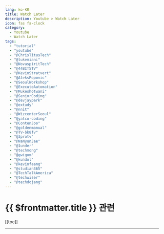 ```yaml
---
lang: ko-KR
title: Watch Later
description: Youtube > Watch Later
icon: fas fa-clock
category:
  - Youtube
  - Watch Later
tags:
  - "tutorial"
  - "youtube"
  - "@ChrisTitusTech"
  - "@lukemiani"
  - "@NovaspiritTech"
  - "@44BITSTV"
  - "@KevinStratvert"
  - "@AleksPopovic"
  - "@SeoulWorkshop"
  - "@ExecuteAutomation"
  - "@Mukeshotwani"
  - "@SeniorCoding"
  - "@devjaypark"
  - "@extudy"
  - "@nnit"
  - "@WizcenterSeoul"
  - "@yalco-coding"
  - "@ContenJoo"
  - "@goldenmanual"
  - "@TV-bk8fv"
  - "@3protv"
  - "@NaNyunJae"
  - "@1under"
  - "@techmong"
  - "@gwigom"
  - "@kundol"
  - "@kevinfaang"
  - "@studian365"
  - "@TechTalkAmerica"
  - "@techwiser"
  - "@techdojang"
---
```


# {{ $frontmatter.title }} 관련

[[toc]]

---

<MyYouTubeItems jsonName="yu-ChrisTitusTech" /><!-- Chris Titus Tech -->
<MyYouTubeItems jsonName="yu-snazzy"/><!-- Snazzy Labs -->
<MyYouTubeItems jsonName="yu-KevinStratvert" /><!-- Kevin Stratvert -->
<MyYouTubeItems jsonName="yu-AleksPopovic" /><!-- Aleks Popovic -->
<MyYouTubeItems jsonName="yu-SeoulWorkshop" /><!-- Seoul Workshop -->
<MyYouTubeItems jsonName="yu-ExecuteAutomation" /><!-- Execute Automation -->
<MyYouTubeItems jsonName="yu-Mukeshotwani" /><!-- Mukesh otwani -->
<MyYouTubeItems jsonName="yu-SeniorCoding" /><!-- @시코 - 시니어코딩 -->
<MyYouTubeItems jsonName="yu-채널박재호" /><!-- 박재호 -->
<MyYouTubeItems jsonName="yu-extudy" /><!-- 두목넷 익스터디 -->
<MyYouTubeItems jsonName="yu-nnit" /><!-- 누나IT -->
<MyYouTubeItems jsonName="yu-WizcenterSeoul" /><!-- SEOUL G-캠프 -->
<MyYouTubeItems jsonName="yu-yalco-coding" /><!-- 얄팍한 코딩사전 -->
<MyYouTubeItems jsonName="yu-ContenJoo" /><!-- 콘텐주 -->
<MyYouTubeItems jsonName="yu-TV-bk8fv" /><!-- 김노무사 -->
<MyYouTubeItems jsonName="yu-NaNyunJae" /><!-- 남중구의 IT강의 -->
<MyYouTubeItems jsonName="yu-techmong" /><!-- 테크몽 Techmong -->
<MyYouTubeItems jsonName="yu-kundol" /><!-- 큰돌의터전 -->
<MyYouTubeItems jsonName="yu-kevinfaang" /><!-- Kevin Fang -->
<MyYouTubeItems jsonName="yu-TechTalkAmerica" /><!-- Tech Talk America -->
<MyYouTubeItems jsonName="yu-techwiser" /><!-- TechWiser -->
<MyYouTubeItems jsonName="yu-techdojang" /><!-- 테크도장 -->
<MyYouTubeItems jsonName="yu-googyosoo" /><!-- 구교수 TV -->
<MyYouTubeItems jsonName="yu-thefrankring" /><!-- Frank Ring -->
<MyYouTubeItems jsonName="yu-sunprobricks" /><!-- SunPro Bricks -->

<TagLinks />

[yu-linkedinlearning]: https://www.youtube.com/@linkedinlearning
[yu-windowandroid]: https://www.youtube.com/@windowandroid
[yu-rj-code-advance-en]: https://www.youtube.com/@RJCodeAdvanceEN
[yu-user-fp8lc6ju1n]: https://www.youtube.com/@user-fp8lc6ju1n
[yu-dev_jeongdaeri]: https://www.youtube.com/@dev_jeongdaeri
[yu-tadaspetra]: https://www.youtube.com/@tadaspetra
[yu-selfhosted]: https://www.youtube.com/@selfhosted
[yu-gorandev]: https://www.youtube.com/@gorandev
[yu-build-apps-w-paulo]: https://www.youtube.com/@BuildAppsWithPaulo
[yu-seefromfar143]: https://www.youtube.com/@seefromfar143
[yu-soja0524]: https://www.youtube.com/@soja0524
[yu-codingwithusman7]: https://www.youtube.com/@codingwithusman7
[yu-user-nq5st4fy5n]: https://www.youtube.com/@user-nq5st4fy5n
[yu-alexandrugutan7587]: https://www.youtube.com/@alexandrugutan7587
[yu-wizcenter-seoul]: https://www.youtube.com/@WizcenterSeoul
[yu-na-nyun-jae]: https://www.youtube.com/@NaNyunJae
[yu-code-w-steve]: https://www.youtube.com/@CodeWithSteve
[yu-boston-react]: https://www.youtube.com/@bostonreact9402
[yu-user-nf9gd7uz9s]: https://www.youtube.com/@user-nf9gd7uz9s
[yu-kossiecoder]: https://www.youtube.com/@kossiecoder
[yu-feconfkorea]: https://www.youtube.com/@feconfkorea
[yu-hallden]: https://www.youtube.com/@Hallden_
[yu-kossiecoder]: https://www.youtube.com/@kossiecoder
[yu-freddingo33]: https://www.youtube.com/@freddingo33
[yu-user-uv5hp3lh4k]: https://www.youtube.com/@user-uv5hp3lh4ks
[yu-devopskorea4426]: https://www.youtube.com/@devopskorea4426
[yu-theswiftdevelopers1301]: https://www.youtube.com/@theswiftdevelopers1301
[yu-gergoooooooooooooooo]: https://www.youtube.com/@gergoooooooooooooooo
[yu-learncodeacademy]: https://www.youtube.com/@learncodeacademy
[yu-user-wo1ft8xx3y]: https://www.youtube.com/@user-wo1ft8xx3y
[yu-learnby-bhanu]: https://www.youtube.com/@learnbybhanu
[yu-edvin-syse]: https://www.youtube.com/@MrEdvinsyse
[yu-antoniolg28]: https://www.youtube.com/@antoniolg28
[yu-user-fm4nl5vr1v]: https://www.youtube.com/@user-fm4nl5vr1v
[yu-user-jb1yn4ve5p]: https://www.youtube.com/@user-jb1yn4ve5p
[yu-cat-technology]: https://www.youtube.com/@Renewedcart
[yu-gis-donwell]: https://www.youtube.com/@GISdonwell
[yu-user-mq5ph1ct8y]: https://www.youtube.com/@user-mq5ph1ct8y
[yu-priyatalkstech6534]: https://www.youtube.com/@priyatalkstech6534
[yu-coder-journey]: https://www.youtube.com/@Coderjourney
[yu-user-ls2vk8ic9v]: https://www.youtube.com/@user-ls2vk8ic9v
[yu-nathaniel-jordon]: https://www.youtube.com/@NathanielJordon